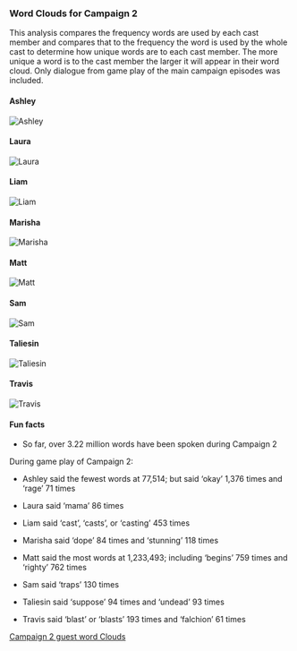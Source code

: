 
### Word Clouds for Campaign 2

This analysis compares the frequency words are used by each cast member
and compares that to the frequency the word is used by the whole cast to
determine how unique words are to each cast member. The more unique a
word is to the cast member the larger it will appear in their word
cloud. Only dialogue from game play of the main campaign episodes was
included.

#### Ashley

![Ashley](../plots/wordClouds/C2/C2ASHLEY.png)

#### Laura

![Laura](../plots/wordClouds/C2/C2LAURA.png)

#### Liam

![Liam](../plots/wordClouds/C2/C2LIAM.png)

#### Marisha

![Marisha](../plots/wordClouds/C2/C2MARISHA.png)

#### Matt

![Matt](../plots/wordClouds/C2/C2MATT.png)

#### Sam

![Sam](../plots/wordClouds/C2/C2SAM.png)

#### Taliesin

![Taliesin](../plots/wordClouds/C2/C2TALIESIN.png)

#### Travis

![Travis](../plots/wordClouds/C2/C2TRAVIS.png)

#### Fun facts

-   So far, over 3.22 million words have been spoken during Campaign 2

During game play of Campaign 2:

-   Ashley said the fewest words at 77,514; but said ‘okay’ 1,376 times
    and ‘rage’ 71 times

-   Laura said ‘mama’ 86 times

-   Liam said ‘cast’, ‘casts’, or ‘casting’ 453 times

-   Marisha said ‘dope’ 84 times and ‘stunning’ 118 times

-   Matt said the most words at 1,233,493; including ‘begins’ 759 times
    and ‘righty’ 762 times

-   Sam said ‘traps’ 130 times

-   Taliesin said ‘suppose’ 94 times and ‘undead’ 93 times

-   Travis said ‘blast’ or ‘blasts’ 193 times and ‘falchion’ 61 times

[Campaign 2 guest word
Clouds](wordCloudsGuests.md#word-clouds-for-campaign-2-guests)

